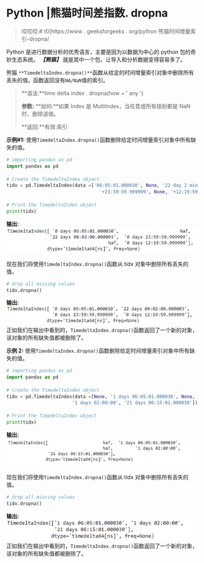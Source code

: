 # Python |熊猫时间差指数. dropna

> 哎哎哎:# t0]https://www . geeksforgeeks . org/python 熊猫时间增量索引-dropna/

Python 是进行数据分析的优秀语言，主要是因为以数据为中心的 python 包的奇妙生态系统。 ***【熊猫】*** 就是其中一个包，让导入和分析数据变得容易多了。

熊猫 `**TimedeltaIndex.dropna()**`函数从给定的时间增量索引对象中删除所有丢失的值。函数返回没有`NA/NaN`值的索引。

> **语法:**time delta index . dropna(how = ' any ')
> 
> **参数:**
> **如何:**如果 Index 是 MultiIndex，当任意或所有级别都是 NaN 时，删除该值。
> 
> **返回:**有效:索引

**示例#1:** 使用`TimedeltaIndex.dropna()`函数删除给定时间增量索引对象中所有缺失的值。

```py
# importing pandas as pd
import pandas as pd

# Create the TimedeltaIndex object
tidx = pd.TimedeltaIndex(data =['06:05:01.000030', None, '22 day 2 min 3us 10ns',
                                  '+23:59:59.999999', None, '+12:19:59.999999'])

# Print the TimedeltaIndex object
print(tidx)
```

**输出:**
![](img/fe6b23826ffd1f7bd9987ef0ffdd0b2e.png)

现在我们将使用`TimedeltaIndex.dropna()`函数从 tidx 对象中删除所有丢失的值。

```py
# drop all missing values
tidx.dropna()
```

**输出:**
![](img/81c157a163a45ea99815c8e91e5d35ea.png)
正如我们在输出中看到的，`TimedeltaIndex.dropna()`函数返回了一个新的对象，该对象的所有缺失值都被删除了。

**示例 2:** 使用`TimedeltaIndex.dropna()`函数删除给定时间增量索引对象中所有缺失的值。

```py
# importing pandas as pd
import pandas as pd

# Create the TimedeltaIndex object
tidx = pd.TimedeltaIndex(data =[None, '1 days 06:05:01.000030', None, 
                        '1 days 02:00:00', '21 days 06:15:01.000030'])

# Print the TimedeltaIndex object
print(tidx)
```

**输出:**
![](img/d0042e6856905b88fc57d28b54306aba.png)

现在我们将使用`TimedeltaIndex.dropna()`函数从 tidx 对象中删除所有丢失的值。

```py
# drop all missing values
tidx.dropna()
```

**输出:**
![](img/03f43d50d167af7587443eaedf02a991.png)
正如我们在输出中看到的，`TimedeltaIndex.dropna()`函数返回了一个新的对象，该对象的所有缺失值都被删除了。